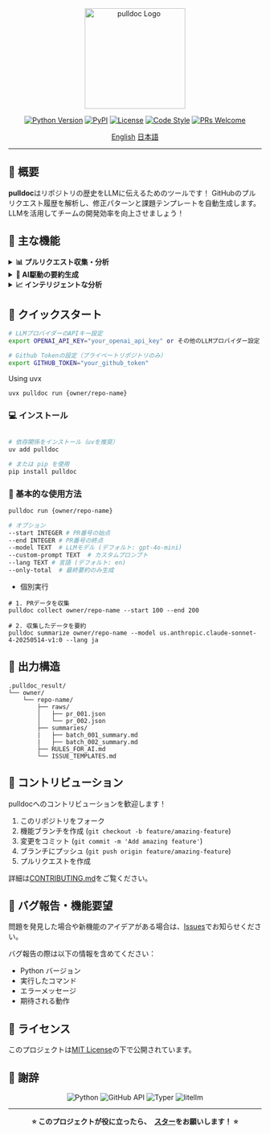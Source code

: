 <div align="center">
<img width="200" alt="pulldoc Logo" src="https://github.com/user-attachments/assets/8ee1b6e9-03c0-4448-8f4f-55295474b549">

<p align="center">
  <a href="https://python.org"><img src="https://img.shields.io/badge/python-3.12+-blue.svg" alt="Python Version"></a>
  <a href="https://pypi.org/project/pulldoc/"><img src="https://img.shields.io/pypi/v/pulldoc.svg?color=orange&logo=pypi&logoColor=white" alt="PyPI"></a>
  <a href="LICENSE"><img src="https://img.shields.io/badge/license-MIT-green.svg" alt="License"></a>
  <a href="https://github.com/psf/black"><img src="https://img.shields.io/badge/code%20style-black-000000.svg" alt="Code Style"></a>
  <a href="CONTRIBUTING.md"><img src="https://img.shields.io/badge/PRs-welcome-brightgreen.svg" alt="PRs Welcome"></a>
</p>

<p align="center">
  <a href="./README.md">English</a>
  <a href="./README_ja.md">日本語</a>
</p>

</div>

---

## 🎯 概要

**pulldoc**はリポジトリの歴史をLLMに伝えるためのツールです！
GitHubのプルリクエスト履歴を解析し、修正パターンと課題テンプレートを自動生成します。LLMを活用してチームの開発効率を向上させましょう！


## 🌟 主な機能

<details>
<summary><b>📊 プルリクエスト収集・分析</b></summary>

- GitHub APIを通じたPR履歴の自動収集
- 指定した範囲のPRを効率的に取得
- マージ済み・未マージPRの詳細情報を構造化
</details>

<details>
<summary><b>🤖 AI駆動の要約生成</b></summary>

- Bedrock, Huggingface, VertexAI, TogetherAI, Azure, OpenAI, Groq など、複数LLMモデルに対応
- カスタムプロンプトによる柔軟な要約生成
- 多言語対応
- バッチ処理による効率的な大量データ処理
</details>

<details>
<summary><b>📈 インテリジェントな分析</b></summary>

- コードの修正パターンの自動識別
- よくある課題の分類と整理
- チーム開発における傾向分析
- 再利用可能なテンプレートの自動生成
</details>



## 🚀 クイックスタート

```bash
# LLMプロバイダーのAPIキー設定
export OPENAI_API_KEY="your_openai_api_key" or その他のLLMプロバイダー設定

# Github Tokenの設定（プライベートリポジトリのみ）
export GITHUB_TOKEN="your_github_token"
```

Using uvx
```bash
uvx pulldoc run {owner/repo-name}
```

### 💻 インストール

```bash

# 依存関係をインストール（uvを推奨）
uv add pulldoc

# または pip を使用
pip install pulldoc
```

### 🎯 基本的な使用方法

```bash
pulldoc run {owner/repo-name}

# オプション
--start INTEGER # PR番号の始点
--end INTEGER # PR番号の終点
--model TEXT  # LLMモデル (デフォルト: gpt-4o-mini)
--custom-prompt TEXT  # カスタムプロンプト
--lang TEXT # 言語 (デフォルト: en)
--only-total  # 最終要約のみ生成

```

- 個別実行
```
# 1. PRデータを収集
pulldoc collect owner/repo-name --start 100 --end 200

# 2. 収集したデータを要約
pulldoc summarize owner/repo-name --model us.anthropic.claude-sonnet-4-20250514-v1:0 --lang ja

```

## 📁 出力構造

```
.pulldoc_result/
└── owner/
    └── repo-name/
        ├── raws/
        │   ├── pr_001.json
        │   └── pr_002.json
        ├── summaries/
        |   ├── batch_001_summary.md
        |   ├── batch_002_summary.md
        ├── RULES_FOR_AI.md
        └── ISSUE_TEMPLATES.md

```


## 🤝 コントリビューション

pulldocへのコントリビューションを歓迎します！

1. このリポジトリをフォーク
2. 機能ブランチを作成 (`git checkout -b feature/amazing-feature`)
3. 変更をコミット (`git commit -m 'Add amazing feature'`)
4. ブランチにプッシュ (`git push origin feature/amazing-feature`)
5. プルリクエストを作成

詳細は[CONTRIBUTING.md](CONTRIBUTING.md)をご覧ください。

## 🐛 バグ報告・機能要望

問題を発見した場合や新機能のアイデアがある場合は、[Issues](https://github.com/your-username/pulldoc/issues)でお知らせください。

バグ報告の際は以下の情報を含めてください：
- Python バージョン
- 実行したコマンド
- エラーメッセージ
- 期待される動作

## 📄 ライセンス

このプロジェクトは[MIT License](LICENSE)の下で公開されています。

## 🙏 謝辞

<p align="center">
  <img src="https://img.shields.io/badge/Python-3776AB?style=for-the-badge&logo=python&logoColor=white" alt="Python" />
  <img src="https://img.shields.io/badge/GitHub_API-181717?style=for-the-badge&logo=github&logoColor=white" alt="GitHub API" />
  <img src="https://img.shields.io/badge/Typer-009639?style=for-the-badge&logoColor=white" alt="Typer" />
  <img src="https://img.shields.io/badge/litellm-4B275F?style=for-the-badge&logoColor=white" alt="litellm" />
</p>

---

<div align="center">

**⭐ このプロジェクトが役に立ったら、　[スター](https://github.com/ppspps824/pulldoc/stargazers)をお願いします！ ⭐**

</div>
